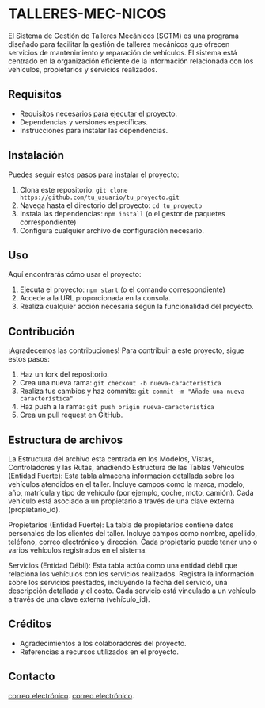 # TALLERES-MEC-NICOS

El Sistema de Gestión de Talleres Mecánicos (SGTM) es una programa diseñado para facilitar la gestión de talleres mecánicos que ofrecen servicios de mantenimiento y reparación de vehículos. El sistema está centrado en la organización eficiente de la información relacionada con los vehículos, propietarios y servicios realizados.

## Requisitos

- Requisitos necesarios para ejecutar el proyecto.
- Dependencias y versiones específicas.
- Instrucciones para instalar las dependencias.

## Instalación

Puedes seguir estos pasos para instalar el proyecto:

1. Clona este repositorio: `git clone https://github.com/tu_usuario/tu_proyecto.git`
2. Navega hasta el directorio del proyecto: `cd tu_proyecto`
3. Instala las dependencias: `npm install` (o el gestor de paquetes correspondiente)
4. Configura cualquier archivo de configuración necesario.

## Uso

Aquí encontrarás cómo usar el proyecto:

1. Ejecuta el proyecto: `npm start` (o el comando correspondiente)
2. Accede a la URL proporcionada en la consola.
3. Realiza cualquier acción necesaria según la funcionalidad del proyecto.

## Contribución

¡Agradecemos las contribuciones! Para contribuir a este proyecto, sigue estos pasos:

1. Haz un fork del repositorio.
2. Crea una nueva rama: `git checkout -b nueva-caracteristica`
3. Realiza tus cambios y haz commits: `git commit -m "Añade una nueva característica"`
4. Haz push a la rama: `git push origin nueva-caracteristica`
5. Crea un pull request en GitHub.

## Estructura de archivos

La Estructura del archivo esta centrada en los Modelos, Vistas, Controladores y las Rutas, añadiendo 
Estructura de las Tablas
Vehículos (Entidad Fuerte):
Esta tabla almacena información detallada sobre los vehículos atendidos en el taller.
Incluye campos como la marca, modelo, año, matrícula y tipo de vehículo (por ejemplo, coche, moto, camión).
Cada vehículo está asociado a un propietario a través de una clave externa (propietario_id).

Propietarios (Entidad Fuerte):
La tabla de propietarios contiene datos personales de los clientes del taller.
Incluye campos como nombre, apellido, teléfono, correo electrónico y dirección.
Cada propietario puede tener uno o varios vehículos registrados en el sistema.

Servicios (Entidad Débil):
Esta tabla actúa como una entidad débil que relaciona los vehículos con los servicios realizados.
Registra la información sobre los servicios prestados, incluyendo la fecha del servicio, una descripción detallada y el costo.
Cada servicio está vinculado a un vehículo a través de una clave externa (vehículo_id).

## Créditos

- Agradecimientos a los colaboradores del proyecto.
- Referencias a recursos utilizados en el proyecto.


## Contacto

[correo electrónico](juanmanuelflorezescobar@gmail.com).
[correo electrónico](giovannisaavedra160@gmail.com).
